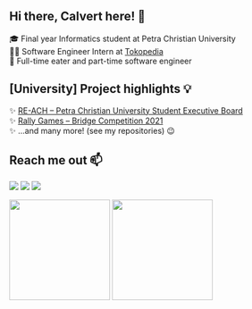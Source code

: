 <!--
Here are some links that might be useful for you, fellow README.md inspector 😊
https://github.com/anuraghazra/github-readme-stats
https://github.com/alexandresanlim/Badges4-README.md-Profile
-->

## Hi there, Calvert here! 👋

🎓 Final year Informatics student at Petra Christian University<br>
🧑‍💻 Software Engineer Intern at [Tokopedia](https://www.tokopedia.com/about/)<br>
🍔 Full-time eater and part-time software engineer<br>

## [University] Project highlights 💡
✨ [RE-ACH – Petra Christian University Student Executive Board](https://photos.app.goo.gl/aJ8o7x3JD4fjKtbf9)<br>
✨ [Rally Games – Bridge Competition 2021](https://photos.app.goo.gl/P2FXniCs8EnxMoxe8)<br>
✨ ...and many more! (see my repositories) 😉

## Reach me out 📫
[<img src="https://img.shields.io/badge/LinkedIn-0077B5?style=for-the-badge&logo=linkedin&logoColor=white" />](https://www.linkedin.com/in/calvert-tanudihardjo/)
<a href="mailto:calvert.tanudihardjo@gmail.com"><img src="https://img.shields.io/badge/Gmail-D14836?style=for-the-badge&logo=gmail&logoColor=white" /></a>
<a href="https://line.me/ti/p/~calvert.tanudihardjo"><img src="https://img.shields.io/badge/Line-00C300?style=for-the-badge&logo=line&logoColor=white" /></a>
<br>
<p>
  <img height="180em" src="https://github-readme-stats.vercel.app/api?username=luvnyen&show_icons=true&theme=dark">
  <img height="180em" src="https://github-readme-stats.vercel.app/api/top-langs/?username=luvnyen&layout=compact&theme=dark">
</p>
